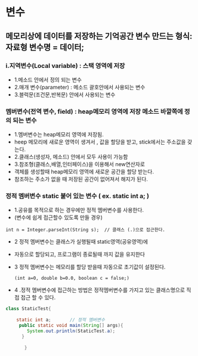 # 변수
## 메모리상에 데이터를 저장하는 기억공간	변수 만드는 형식:  자료형  변수명 = 데이터;
### i.지역변수(Local variable) : 스택 영역에 저장
* 1.메소드 안에서 정의 되는 변수	
* 2.매개 변수(parameter) : 메소드 괄호안에서 사용되는 변수
* 3.블럭문(조건문,반복문) 안에서 사용되는 변수		
### 멤버변수(전역 변수, field) : heap메모리 영역에 저장  메소드 바깥쪽에 정의 되는 변수
* 1.멤버변수는 heap메모리 영역에 저장됨.
* heep 메모리에 새로운 영역이 생겨서 , 값을 할당을 받고, stick에서는 주소값을 갖는다. 
* 2.클래스(생성자, 메소드) 안에서 모두 사용이 가능함  
* 3.참조형(클래스,배열,인터페이스)을 이용해서 new연산자로
*   객체를 생성할때 heap메모리 영역에 새로운 공간을 할당 받는다.   
*   참조하는 주소가 없을 때 저장된 공간이 없어져서 해지가 된다.   
### 정적 멤버변수   static 붙어 있는 변수 ( ex. static int a; ) 
* 1.공유를 목적으로 하는 경우에만 정적 멤버변수를 사용한다.
*  (변수에 쉽게 접근할수 있도록 만들 경우)                                                                                                                                                                                                         
``````````````````````````
int n = Integer.parseInt(String s);  // 클래스 (.)으로 접근한다. 
```````````````````````````````````````````````````````````````````


* 2 정적 멤버변수는 클래스가 실행될때 static영역(공유영역)에 
*   자동으로 할당되고, 프로그램이 종료될때 까지 값을 유지한다   
* 3 정적 멤버변수는 메모리를 할당 받을때 자동으로 초기값이 설정된다.

  
  ``````````````````````````````````````````````````````````````````````````````````    
  (int a=0, double b=0.0, boolean c = false;)

* 4 .정적 멤버변수에 접근하는 방법은 정적멤버변수를 가지고 있는 클래스명으로 직접 접근 할 수 있다.
``````````````````````````java
class StaticTest{
 
    static int a;		// 정적 멤버변수
	 public static void main(String[] args){
		System.out.println(StaticTest.a);
	  }	
          
       }
   

